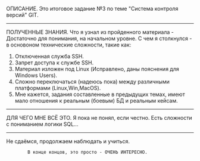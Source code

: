 ОПИСАНИЕ.
Это итоговое задание №3 по теме "Система контроля версий" GIT.
______________________________________________________________
ПОЛУЧЕННЫЕ ЗНАНИЯ.
Что я узнал из пройденного материала - Достаточно для понимания, на начальном уровне.
С чем я столкнулся - в основоном технические сложности, такие как: 
1. Отключенная служба SSH.
2. Запрет доступа к службе SSH.
3. Материал изложен под Linux (Исправлено, даны пояснения для Windows Users).
4. Сложно переключаться (надеюсь пока) между различными платформами (Linux,Win,MacOS).
5. Мне кажется, задания составленные в предыдущих темах, имеют мало отношения к реальным (боевым) БД и реальным кейсам.
_____________________________________________________________________________
ДЛЯ ЧЕГО МНЕ ВСЁ ЭТО.
Я пока не понял, если честно.
Есть сложности с пониманием логики SQL...
_________________________________________
Не сдаёмся, продолжаем наблюдать и учиться.
                 
            В конце концов, это просто - ОЧЕНЬ ИНТЕРЕСНО.

